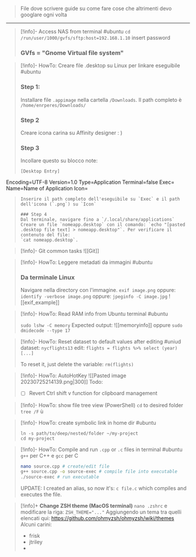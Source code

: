 > File dove scrivere guide su come fare cose che altrimenti devo googlare ogni volta

---

>[!info]- Access NAS from terminal #ubuntu 
> `cd /run/user/1000/gvfs/sftp:host=192.168.1.10`
> insert password 
> ### GVfs = "Gnome Virtual file system"

>[!info]-  HowTo: Creare file .desktop su Linux per linkare eseguibile #ubuntu 
> ### Step 1: 
> Installare file `.appimage` nella cartella `/Downloads`. Il path completo è `/home/enrperes/Downloads/`
> ### Step 2
> Creare icona carina su Affinity designer : ) 
> ### Step 3
> Incollare questo su blocco note: 
> ```
> [Desktop Entry]
Encoding=UTF-8
Version=1.0
Type=Application
Terminal=false
Exec=
Name=Name of Application
Icon=
> ```
> Inserire il path completo dell'eseguibile su `Exec` e il path dell'icona (`.png`) su `Icon`
>
> ### Step 4 
> Dal terminale, navigare fino a `/.local/share/applications`
> Creare un file `nomeapp.desktop` con il comando: `echo "[pasted .desktop file text] > nomeapp.desktop"`. Per verificare il contenuto del file: 
> `cat nomeapp.desktop`. 

>[!info]-  Git common tasks 
> ![[Git]]

>[!info]-  HowTo: Leggere metadati da immagini #ubuntu 
> ### Da terminale Linux
> Navigare nella directory con l'immagine. 
> `exif image.png`
> oppure: 
> `identify -verbose image.png`
> oppure: 
> `jpeginfo -C image.jpg`
> ![[exif_example]]

>[!info]-  HowTo: Read RAM info from Ubuntu terminal #ubuntu
>
> `sudo lshw -C memory`
> Expected output: 
> ![[memoryinfo]]
> oppure 
> `sudo dmidecode --type 17`

>[!info]-  HowTo: Reset dataset to default values after editing #uniud 
> dataset: `nycflights13`
> edit: `flights = flights %>% select (year) [...]`
> 
> To reset it, just delete the variable: `rm(flights)`

>[!info]-  HowTo: AutoHotKey
> ![[Pasted image 20230725214139.png|300]]
> Todo: 
> - [ ] Revert Ctrl shift v function for clipboard management

> [!info]- HowTo: show file tree view (PowerShell)
> `cd` to desired folder
> `tree /F` 
ù

> [!info]- HowTo: create symbolic link in home dir #ubuntu 
> ```
> ln -s path/to/deep/nested/folder ~/my-project
> cd my-project 
> ```

> [!info]- HowTo: Compile and run `.cpp` or `.c` files in terminal #ubuntu 
> `g++` per C++ e `gcc` per C
> ```bash
> nano source.cpp # create/edit file 
> g++ source.cpp -o source-exec # compile file into executable
> ./source-exec # run executable
> ```
> UPDATE: 
> I created an alias, so now it's: `c file.c` which compiles and executes the file.

> [!info]+  **Change ZSH theme (MacOS terminal)** 
 > `nano .zshrc` e modificare la riga: 
 > `ZSH_THEME="..."`
 > Aggiungendo un tema tra quelli elencati qui: https://github.com/ohmyzsh/ohmyzsh/wiki/themes
 > Alcuni carini: 
 > - frisk
 > - jtriley
 > - 